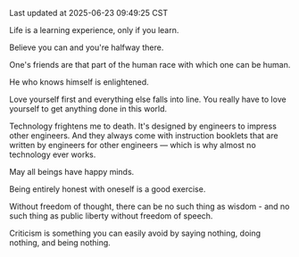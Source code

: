 Last updated at 2025-06-23 09:49:25 CST

Life is a learning experience, only if you learn.

Believe you can and you're halfway there.

One's friends are that part of the human race with which one can be human.

He who knows himself is enlightened.

Love yourself first and everything else falls into line. You really have to love yourself to get anything done in this world.

Technology frightens me to death. It's designed by engineers to impress other engineers. And they always come with instruction booklets that are written by engineers for other engineers — which is why almost no technology ever works.

May all beings have happy minds.

Being entirely honest with oneself is a good exercise.

Without freedom of thought, there can be no such thing as wisdom - and no such thing as public liberty without freedom of speech.

Criticism is something you can easily avoid by saying nothing, doing nothing, and being nothing.


